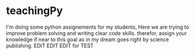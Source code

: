 # teachingPy
I'm doing some python assignements for my students, Here we are trying to improve problem solving and writing clear code skills.
therefor, assign your knowledge if near to this goal as in my dream goes right by science publishing.
EDIT EDIT EDIT for TEST
